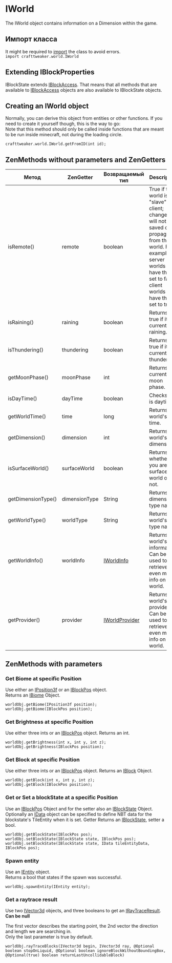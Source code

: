 # IWorld

The IWorld object contains information on a Dimension within the game.

## Импорт класса

It might be required to [import](/AdvancedFunctions/Import/) the class to avoid errors.  
`import crafttweaker.world.IWorld`

## Extending IBlockProperties

IBlockState extends [IBlockAccess](IBlockAccess/). That means that all methods that are available to [IBlockAccess](IBlockAccess/) objects are also available to IBlockState objects.

## Creating an IWorld object

Normally, you can derive this object from entities or other functions. If you need to create it yourself though, this is the way to go:  
Note that this method should only be called inside functions that are meant to be run inside minecraft, not during the loading circle.

```zenscript
crafttweaker.world.IWorld.getFromID(int id);
```

## ZenMethods without parameters and ZenGetters

| Метод              | ZenGetter     | Возвращаемый тип                  | Description                                                                                                                                                                             |
| ------------------ | ------------- | --------------------------------- | --------------------------------------------------------------------------------------------------------------------------------------------------------------------------------------- |
| isRemote()         | remote        | boolean                           | True if the world is a "slave" client; changes will not be saved or propagated from this world. For example, server worlds have this set to false, client worlds have this set to true. |
| isRaining()        | raining       | boolean                           | Returns true if it is currently raining.                                                                                                                                                |
| isThundering()     | thundering    | boolean                           | Returns true if it is currently thundering.                                                                                                                                             |
| getMoonPhase()     | moonPhase     | int                               | Returns the current moon phase.                                                                                                                                                         |
| isDayTime()        | dayTime       | boolean                           | Checks if it is daytime.                                                                                                                                                                |
| getWorldTime()     | time          | long                              | Returns the world's time.                                                                                                                                                               |
| getDimension()     | dimension     | int                               | Returns the world's dimension.                                                                                                                                                          |
| isSurfaceWorld()   | surfaceWorld  | boolean                           | Returns whether you are in a surface world or not.                                                                                                                                      |
| getDimensionType() | dimensionType | String                            | Returns the dimension's type name.                                                                                                                                                      |
| getWorldType()     | worldType     | String                            | Returns the world's type name.                                                                                                                                                          |
| getWorldInfo()     | worldInfo     | [IWorldInfo](IWorldInfo/)         | Returns the world's information. Can be used to retrieve even more info on the world.                                                                                                   |
| getProvider()      | provider      | [IWorldProvider](IWorldProvider/) | Returns the world's provider. Can be used to retrieve even more info on the world.                                                                                                      |

## ZenMethods with parameters

### Get Biome at specific Position

Use either an [IPosition3f](/Vanilla/Utils/Position3f/) or an [IBlockPos](/Vanilla/World/IBlockPos/) object.  
Returns an [IBiome](/Vanilla/Biomes/IBiome/) Object.

```zenscript
worldObj.getBiome(IPosition3f position);
worldObj.getBiome(IBlockPos position);
```

### Get Brightness at specific Position

Use either three ints or an [IBlockPos](/Vanilla/World/IBlockPos/) object. Returns an int.

```zenscript
worldObj.getBrightness(int x, int y, int z);
worldObj.getBrightness(IBlockPos position);
```

### Get Block at specific Position

Use either three ints or an [IBlockPos](/Vanilla/World/IBlockPos/) object. Returns an [IBlock](/Vanilla/Blocks/IBlock/) Object.

```zenscript
worldObj.getBlock(int x, int y, int z);
worldObj.getBlock(IBlockPos position);
```

### Get or Set a blockState at a specific Position

Use an [IBlockPos](/Vanilla/World/IBlockPos/) Object and for the setter also an [IBlockState](/Vanilla/Blocks/IBlockState/) Object. Optionally an [IData](/Vanilla/Data/IData/) object can be specified to define NBT data for the blockstate's TileEntity when it is set. Getter Returns an [IBlockState](/Vanilla/Blocks/IBlockState/), setter a bool.

```zenscript
worldObj.getBlockState(IBlockPos pos);
worldObj.setBlockState(IBlockState state, IBlockPos pos);
worldObj.setBlockState(IBlockState state, IData tileEntityData, IBlockPos pos);
```

### Spawn entity

Use an [IEntity](/Vanilla/Entities/IEntity/) object.  
Returns a bool that states if the spawn was successful.

```zenscript
worldObj.spawnEntity(IEntity entity);
```

### Get a raytrace result

Use two [IVector3d](/Vanilla/World/IVector3d/) objects, and three booleans to get an [IRayTraceResult](/Vanilla/World/IRayTraceResult/).  
**Can be null**

The first vector describes the starting point, the 2nd vector the direction and length we are searching in.  
Only the last parameter is true by default.

```zenscript
worldObj.rayTraceBlocks(IVector3d begin, IVector3d ray, @Optional boolean stopOnLiquid, @Optional boolean ignoreBlockWithoutBoundingBox, @Optional(true) boolean returnLastUncollidableBlock)
```